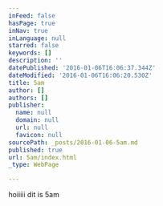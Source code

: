 ```yaml
---
inFeed: false
hasPage: true
inNav: true
inLanguage: null
starred: false
keywords: []
description: ''
datePublished: '2016-01-06T16:06:37.344Z'
dateModified: '2016-01-06T16:06:20.530Z'
title: 5am
author: []
authors: []
publisher:
  name: null
  domain: null
  url: null
  favicon: null
sourcePath: _posts/2016-01-06-5am.md
published: true
url: 5am/index.html
_type: WebPage

---
```

hoiiiii dit is 5am